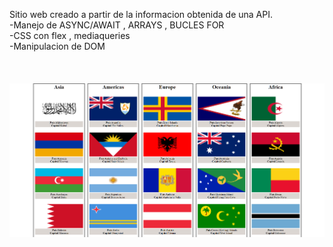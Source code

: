 Sitio web creado a partir de la informacion obtenida de una API.
<br>
-Manejo de ASYNC/AWAIT , ARRAYS , BUCLES FOR<br>
-CSS con flex , mediaqueries<br>
-Manipulacion de DOM<br>
<br>
<br>
<br>
![SitioWeb](https://github.com/KevinDiazz/Continentes/blob/main/Captura%20de%20pantalla%202023-05-03%20222145.png)
